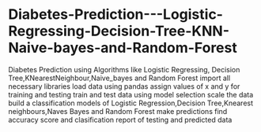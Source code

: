 # Diabetes-Prediction---Logistic-Regressing-Decision-Tree-KNN-Naive-bayes-and-Random-Forest
Diabetes Prediction  using Algorithms like Logistic Regressing, Decision Tree,KNearestNeighbour,Naive_bayes and Random Forest
import all necessary libraries 
load data using pandas 
assign values of x and y for training and testing
train and test data using model selection 
scale the data
build a classification models of Logistic Regression,Decision Tree,Knearest neighbours,Naves Bayes and Random Forest
make predictions
find accuracy score and clasification report of testing and predicted data 
